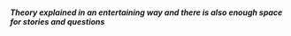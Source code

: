 ##### Theory explained in an entertaining way and there is also enough space for stories and questions
